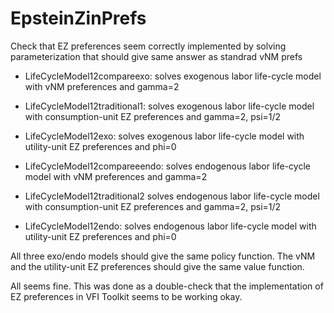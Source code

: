 # EpsteinZinPrefs
Check that EZ preferences seem correctly implemented by solving parameterization that should give same answer as standrad vNM prefs

- LifeCycleModel12compareexo: solves exogenous labor life-cycle model with vNM preferences and gamma=2
- LifeCycleModel12traditional1: solves exogenous labor life-cycle model with consumption-unit EZ preferences and gamma=2, psi=1/2
- LifeCycleModel12exo: solves exogenous labor life-cycle model with utility-unit EZ preferences and phi=0

- LifeCycleModel12compareeendo: solves endogenous labor life-cycle model with vNM preferences and gamma=2
- LifeCycleModel12traditional2 solves endogenous labor life-cycle model with consumption-unit EZ preferences and gamma=2, psi=1/2
- LifeCycleModel12endo: solves endogenous labor life-cycle model with utility-unit EZ preferences and phi=0

All three exo/endo models should give the same policy function. The vNM and the utility-unit EZ preferences should give the same value function.

All seems fine. This was done as a double-check that the implementation of EZ preferences in VFI Toolkit seems to be working okay.
